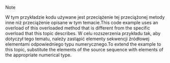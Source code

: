 > [!NOTE]
>  <span data-ttu-id="c1fcc-101">W tym przykładzie kodu używane jest przeciążenie tej przeciążonej metody inne niż przeciążenie opisane w tym temacie.</span><span class="sxs-lookup"><span data-stu-id="c1fcc-101">This code example uses an overload of this overloaded method that is different from the specific overload that this topic describes.</span></span> <span data-ttu-id="c1fcc-102">W celu rozszerzenia przykładu tak, aby dotyczył tego tematu, należy zastąpić elementy sekwencji źródłowej elementami odpowiedniego typu numerycznego.</span><span class="sxs-lookup"><span data-stu-id="c1fcc-102">To extend the example to this topic, substitute the elements of the source sequence with elements of the appropriate numerical type.</span></span>
